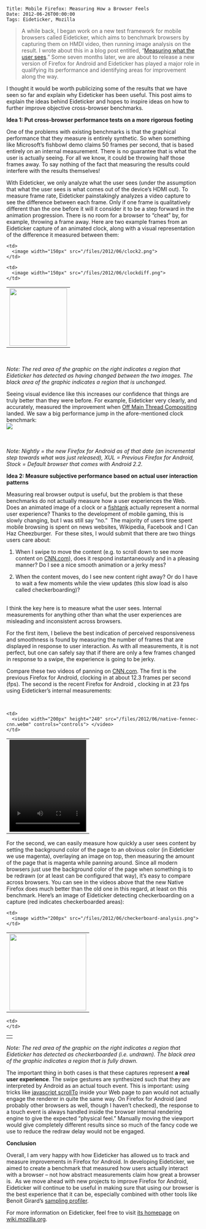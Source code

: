     Title: Mobile Firefox: Measuring How a Browser Feels
    Date: 2012-06-26T00:00:00
    Tags: Eideticker, Mozilla


> A while back, I began work on a new test framework for mobile browsers called Eideticker, which aims to benchmark browsers by capturing them on HMDI video, then running image analysis on the result. I wrote about this in a blog post entitled, “[Measuring what the user sees][1].” Some seven months later, we are about to release a new version of Firefox for Android and Eideticker has played a major role in qualifying its performance and identifying areas for improvement along the way.

I thought it would be worth publicizing some of the results that we have seen so far and explain why Eideticker has been useful. This post aims to explain the ideas behind Eideticker and hopes to inspire ideas on how to further improve objective cross-browser benchmarks.

**Idea 1: Put cross-browser performance tests on a more rigorous footing**

One of the problems with existing benchmarks is that the graphical performance that they measure is entirely synthetic. So when something like Microsoft&#8217;s fishbowl demo claims 50 frames per second, that is based entirely on an internal measurement. There is no guarantee that is what the user is actually seeing. For all we know, it could be throwing half those frames away. To say nothing of the fact that measuring the results could interfere with the results themselves!

With Eideticker, we only analyze what the user sees (under the assumption that what the user sees is what comes out of the device&#8217;s HDMI out). To measure frame rate, Eideticker painstakingly analyzes a video capture to see the difference between each frame. Only if one frame is qualitatively different than the one before it will it consider it to be a step forward in the animation progression. There is no room for a browser to &#8220;cheat&#8221; by, for example, throwing a frame away. Here are two example frames from an Eideticker capture of an animated clock, along with a visual representation of the difference it measured between them:

<table style="border:none;">
  <tr>
    <td>
      <image width="150px" src="/files/2012/06/clock1.png">
    </td>
    
    <td>
      <image width="150px" src="/files/2012/06/clock2.png">
    </td>
    
    <td>
      <image width="150px" src="/files/2012/06/clockdiff.png">
    </td>
  </tr>
</table>

&nbsp;

</table> 

*Note: The red area of the graphic on the right indicates a region that Eideticker has detected as having changed between the two images. The black area of the graphic indicates a region that is unchanged.*

Seeing visual evidence like this increases our confidence that things are truly better than they were before. For example, Eideticker very clearly, and accurately, measured the improvement when [Off Main Thread Compositing][2] landed. We saw a big performance jump in the afore-mentioned clock benchmark:  
<image src="/files/2012/06/canvas-clock-jump-highlighted.png">  
&nbsp;

&nbsp;  
*Note: Nightly = the new Firefox for Android as of that date (an incremental step towards what was just released), XUL = Previous Firefox for Android, Stock = Default browser that comes with Android 2.2.*

**Idea 2: Measure subjective performance based on actual user interaction patterns**

Measuring real browser output is useful, but the problem is that these benchmarks do not actually measure how a user experiences the Web. Does an animated image of a clock or a [fishtank][3] actually represent a normal user experience? Thanks to the development of mobile gaming, this is slowly changing, but I was still say “no.”  The majority of users time spent mobile browsing is spent on news websites, Wikipedia, Facebook and I Can Haz Cheezburger. [][4] For these sites, I would submit that there are two things users care about:

1. When I swipe to move the content (e.g. to scroll down to see more content on [CNN.com][5]), does it respond instantaneously and in a pleasing manner? Do I see a nice smooth animation or a jerky mess?

2. When the content moves, do I see new content right away? Or do I have to wait a few moments while the view updates (this slow load is also called checkerboarding)?

&nbsp;  
I think the key here is to measure what the user sees. Internal measurements for anything other than what the user experiences are misleading and inconsistent across browsers.

For the first item, I believe the best indication of perceived responsiveness and smoothness is found by measuring the number of frames that are displayed in response to user interaction. As with all measurements, it is not perfect, but one can safely say that if there are only a few frames changed in response to a swipe, the experience is going to be jerky.

Compare these two videos of panning on [CNN.com][5]. The first is the previous Firefox for Android, clocking in at about 12.3 frames per second (fps). The second is the recent Firefox for Android , clocking in at 23 fps using Eideticker&#8217;s internal measurements:

&nbsp;

<table style="border: none;">
  <tr>
    <td>
      <video width="200px" height="240" src="/files/2012/06/xul-fennec-cnn.webm" controls="controls"> </video>
    </td>
    
    <td>
      <video width="200px" height="240" src="/files/2012/06/native-fennec-cnn.webm" controls="controls"> </video>
    </td>
  </tr>
</table>

For the second, we can easily measure how quickly a user sees content by setting the background color of the page to an obvious color (in Eideticker we use magenta), overlaying an image on top, then measuring the amount of the page that is magenta while panning around. Since all modern browsers just use the background color of the page when something is to be redrawn (or at least can be configured that way), it&#8217;s easy to compare across browsers. You can see in the videos above that the new Native Firefox does much better than the old one in this regard, at least on this benchmark. Here&#8217;s an image of Eideticker detecting checkerboarding on a capture (red indicates checkerboarded areas):

<table style="border:none;">
  <tr>
    <td>
      <image width="200px" src="/files/2012/06/checkerboard-page.png">
    </td>
    
    <td>
      <image width="200px" src="/files/2012/06/checkerboard-analysis.png">
    </td>
  </tr>
</table>

</table> 

<table style="border: none;">
  <tr>
    <td>
    </td>
    
    <td>
    </td>
  </tr>
</table>

*Note: The red area of the graphic on the right indicates a region that Eideticker has detected as checkerboarded (i.e. undrawn). The black area of the graphic indicates a region that is fully drawn.*

The important thing in both cases is that these captures represent **a real user experience**. The swipe gestures are synthesized such that they are interpreted by Android as an actual touch event. This is important: using tricks like [javascript scrollTo][6] inside your Web page to pan would not actually engage the renderer in quite the same way. On Firefox for Android (and probably other browsers as well, though I haven&#8217;t checked), the response to a touch event is always handled inside the browser internal rendering engine to give the expected &#8220;physical feel.&#8221; Manually moving the viewport would give completely different results since so much of the fancy code we use to reduce the redraw delay would not be engaged.

**Conclusion**

Overall, I am very happy with how Eideticker has allowed us to track and measure improvements in Firefox for Android. In developing Eideticker, we aimed to create a benchmark that measured how users actually interact with a browser – not how abstract measurements claim how great a browser is.  As we move ahead with new projects to improve Firefox for Android, Eideticker will continue to be useful in making sure that using our browser is the best experience that it can be, especially combined with other tools like Benoit Girard&#8217;s [sampling profiler][7].

For more information on Eideticker, feel free to visit [its homepage][8] on [wiki.mozilla.org][9].

&nbsp;

 [1]: http://wrla.ch/blog/2011/11/measuring-what-the-user-sees/
 [2]: http://benoitgirard.wordpress.com/2012/05/15/off-main-thread-compositing-omtc-and-why-it-matters/
 [3]: http://ie.microsoft.com/testdrive/Performance/FishIETank/
 [4]: #_msocom_1
 [5]: http://CNN.com/
 [6]: https://developer.mozilla.org/en/DOM/window.scrollTo
 [7]: http://benoitgirard.wordpress.com/2012/03/30/writing-a-profiler/
 [8]: https://wiki.mozilla.org/Project_Eideticker
 [9]: http://wiki.mozilla.org/